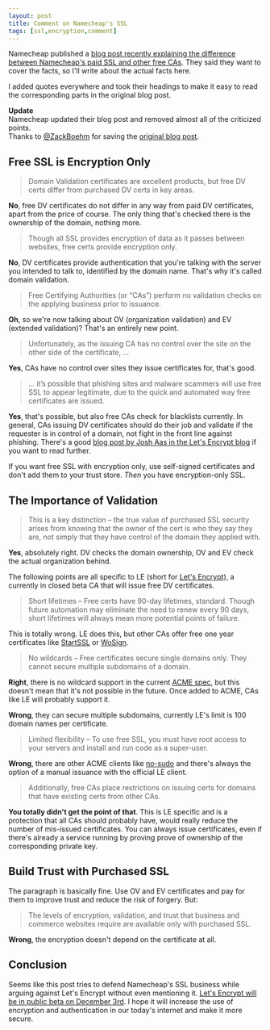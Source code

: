 ```yaml
---
layout: post
title: Comment on Namecheap's SSL
tags: [ssl,encryption,comment]
---
```


Namecheap published a [blog post recently explaining the difference between Namecheap's paid SSL and other free CAs](https://blog.namecheap.com/ssl-from-namecheap-whats-the-difference/). They said they want to cover the facts, so I'll write about the actual facts here.

I added quotes everywhere and took their headings to make it easy to read the corresponding parts in the original blog post.

<div class="update">
<b>Update</b><br>
Namecheap updated their blog post and removed almost all of the criticized points.
<br>
Thanks to <a href="https://twitter.com/ZackBoehm/status/668524583310364672" target="_blank">@ZackBoehm</a> for saving the <a href="http://archive.is/qULPE" target="_blank">original blog post</a>.
</div>

## Free SSL is Encryption Only

> Domain Validation certificates are excellent products, but free DV certs differ from purchased DV certs in key areas.

**No**, free DV certificates do not differ in any way from paid DV certificates, apart from the price of course. The only thing that's checked there is the ownership of the domain, nothing more.

> Though all SSL provides encryption of data as it passes between websites, free certs provide encryption only.

**No**, DV certificates provide authentication that you're talking with the server you intended to talk to, identified by the domain name. That's why it's called domain validation.

> Free Certifying Authorities (or “CAs”) perform no validation checks on the applying business prior to issuance.

**Oh**, so we're now talking about OV (organization validation) and EV (extended validation)? That's an entirely new point.

> Unfortunately, as the issuing CA has no control over the site on the other side of the certificate, ...

**Yes**, CAs have no control over sites they issue certificates for, that's good.

> ... it’s possible that phishing sites and malware scammers will use free SSL to appear legitimate, due to the quick and automated way free certificates are issued.

**Yes**, that's possible, but also free CAs check for blacklists currently. In general, CAs issuing DV certificates should do their job and validate if the requester is in control of a domain, not fight in the front line against phishing. There's a good [blog post by Josh Aas in the Let's Encrypt blog](https://letsencrypt.org/2015/10/29/phishing-and-malware.html) if you want to read further.

If you want free SSL with encryption only, use self-signed certificates and don't add them to your trust store. *Then* you have encryption-only SSL.

## The Importance of Validation

> This is a key distinction – the true value of purchased SSL security arises from knowing that the owner of the cert is who they say they are, not simply that they have control of the domain they applied with.

**Yes**, absolutely right. DV checks the domain ownership, OV and EV check the actual organization behind.

The following points are all specific to LE (short for [Let's Encrypt](http://letsencrypt.org)), a currently in closed beta CA that will issue free DV certificates.

> Short lifetimes – Free certs have 90-day lifetimes, standard. Though future automation may eliminate the need to renew every 90 days, short lifetimes will always mean more potential points of failure.

This is totally wrong. LE does this, but other CAs offer free one year certificates like [StartSSL](http://www.startssl.com/) or [WoSign](http://www.wosign.com/english/freessl.htm).

> No wildcards – Free certificates secure single domains only. They cannot secure multiple subdomains of a domain.

**Right**, there is no wildcard support in the current [ACME spec](https://github.com/ietf-wg-acme/acme), but this doesn't mean that it's not possible in the future. Once added to ACME, CAs like LE will probably support it.

**Wrong**, they can secure multiple subdomains, currently LE's limit is 100 domain names per certificate.

> Limited flexibility – To use free SSL, you must have root access to your servers and install and run code as a super-user.

**Wrong**, there are other ACME clients like [no-sudo](https://github.com/diafygi/letsencrypt-nosudo) and there's always the option of a manual issuance with the official LE client.

> Additionally, free CAs place restrictions on issuing certs for domains that have existing certs from other CAs.

**You totally didn't get the point of that**. This is LE specific and is a protection that all CAs should probably have, would really reduce the number of mis-issued certificates. You can always issue certificates, even if there's already a service running by proving prove of ownership of the corresponding private key.

## Build Trust with Purchased SSL

The paragraph is basically fine. Use OV and EV certificates and pay for them to improve trust and reduce the risk of forgery. But:

> The levels of encryption, validation, and trust that business and commerce websites require are available only with purchased SSL.

**Wrong**, the encryption doesn't depend on the certificate at all.

## Conclusion

Seems like this post tries to defend Namecheap's SSL business while arguing against Let's Encrypt without even mentioning it. [Let's Encrypt will be in public beta on December 3rd](https://letsencrypt.org/2015/11/12/public-beta-timing.html). I hope it will increase the use of encryption and authentication in our today's internet and make it more secure.
